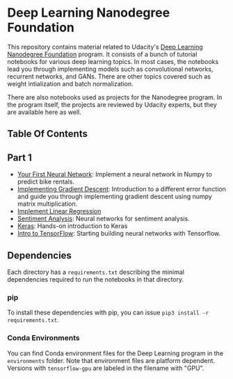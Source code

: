 # Deep Learning Nanodegree Foundation

This repository contains material related to Udacity's [Deep Learning Nanodegree Foundation](https://www.udacity.com/course/deep-learning-nanodegree-foundation--nd101) program. It consists of a bunch of tutorial notebooks for various deep learning topics. In most cases, the notebooks lead you through implementing models such as convolutional networks, recurrent networks, and GANs. There are other topics covered such as weight intialization and batch normalization.

There are also notebooks used as projects for the Nanodegree program. In the program itself, the projects are reviewed by Udacity experts, but they are available here as well.

## Table Of Contents

## Part 1 

* [Your First Neural Network](https://github.com/udacity/deep-learning/tree/master/first-neural-network): Implement a neural network in Numpy to predict bike rentals.
* [Implementing Gradient Descent](https://github.com/pahadeyash/udacity-deep-learning/tree/master/gradient-descent): Introduction to a different error function and guide you through implementing gradient descent using numpy matrix multiplication.
* [Implement Linear Regression](https://github.com/pahadeyash/udacity-deep-learning/tree/master/linear-regression)
* [Sentiment Analysis](https://github.com/pahadeyash/udacity-deep-learning/tree/master/sentiment-network): Neural networks for
sentiment analysis.
* [Keras](https://github.com/pahadeyash/udacity-deep-learning/tree/master/IMDB-keras): Hands-on introduction to Keras
* [Intro to TensorFlow](https://github.com/udacity/deep-learning/tree/master/intro-to-tensorflow): Starting building neural networks with Tensorflow.

## Dependencies

Each directory has a `requirements.txt` describing the minimal dependencies required to run the notebooks in that directory.

### pip

To install these dependencies with pip, you can issue `pip3 install -r requirements.txt`.

### Conda Environments

You can find Conda environment files for the Deep Learning program in the `environments` folder. Note that environment files are platform dependent. Versions with `tensorflow-gpu` are labeled in the filename with "GPU".
